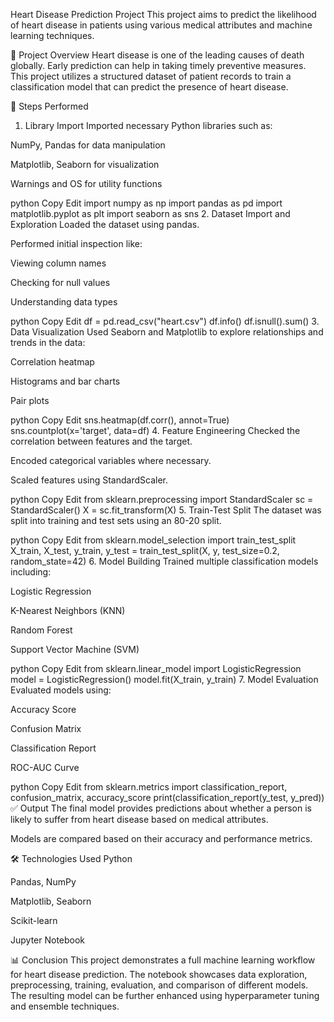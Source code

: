 Heart Disease Prediction Project
This project aims to predict the likelihood of heart disease in patients using various medical attributes and machine learning techniques.

📌 Project Overview
Heart disease is one of the leading causes of death globally. Early prediction can help in taking timely preventive measures. This project utilizes a structured dataset of patient records to train a classification model that can predict the presence of heart disease.

📂 Steps Performed
1. Library Import
Imported necessary Python libraries such as:

NumPy, Pandas for data manipulation

Matplotlib, Seaborn for visualization

Warnings and OS for utility functions

python
Copy
Edit
import numpy as np
import pandas as pd
import matplotlib.pyplot as plt
import seaborn as sns
2. Dataset Import and Exploration
Loaded the dataset using pandas.

Performed initial inspection like:

Viewing column names

Checking for null values

Understanding data types

python
Copy
Edit
df = pd.read_csv("heart.csv")
df.info()
df.isnull().sum()
3. Data Visualization
Used Seaborn and Matplotlib to explore relationships and trends in the data:

Correlation heatmap

Histograms and bar charts

Pair plots

python
Copy
Edit
sns.heatmap(df.corr(), annot=True)
sns.countplot(x='target', data=df)
4. Feature Engineering
Checked the correlation between features and the target.

Encoded categorical variables where necessary.

Scaled features using StandardScaler.

python
Copy
Edit
from sklearn.preprocessing import StandardScaler
sc = StandardScaler()
X = sc.fit_transform(X)
5. Train-Test Split
The dataset was split into training and test sets using an 80-20 split.

python
Copy
Edit
from sklearn.model_selection import train_test_split
X_train, X_test, y_train, y_test = train_test_split(X, y, test_size=0.2, random_state=42)
6. Model Building
Trained multiple classification models including:

Logistic Regression

K-Nearest Neighbors (KNN)

Random Forest

Support Vector Machine (SVM)

python
Copy
Edit
from sklearn.linear_model import LogisticRegression
model = LogisticRegression()
model.fit(X_train, y_train)
7. Model Evaluation
Evaluated models using:

Accuracy Score

Confusion Matrix

Classification Report

ROC-AUC Curve

python
Copy
Edit
from sklearn.metrics import classification_report, confusion_matrix, accuracy_score
print(classification_report(y_test, y_pred))
✅ Output
The final model provides predictions about whether a person is likely to suffer from heart disease based on medical attributes.

Models are compared based on their accuracy and performance metrics.

🛠️ Technologies Used
Python

Pandas, NumPy

Matplotlib, Seaborn

Scikit-learn

Jupyter Notebook

📊 Conclusion
This project demonstrates a full machine learning workflow for heart disease prediction. The notebook showcases data exploration, preprocessing, training, evaluation, and comparison of different models. The resulting model can be further enhanced using hyperparameter tuning and ensemble techniques.

